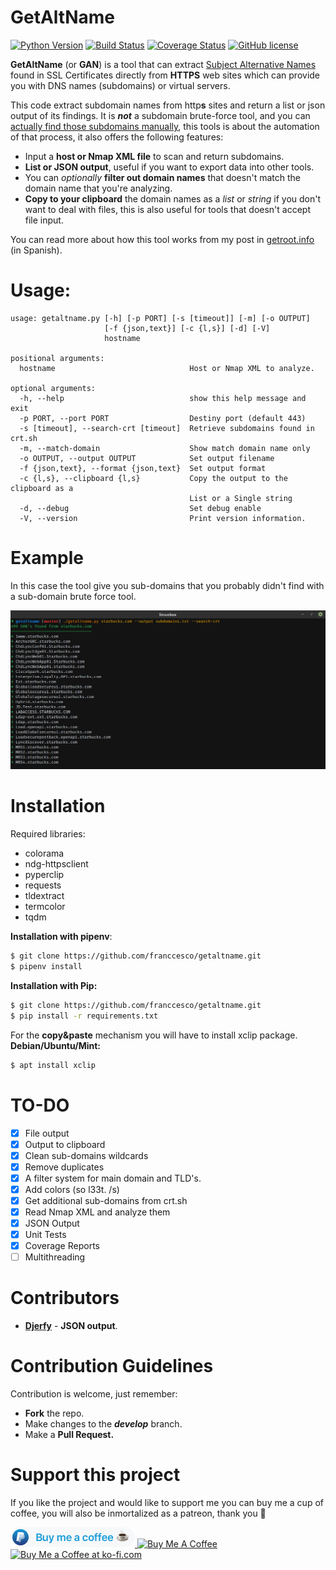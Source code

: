 # GetAltName

[![Python Version](https://img.shields.io/badge/PyVersion-3.6-brightgreen.svg)](https://img.shields.io/badge/PyVersion-3.6-brightgreen.svg) [![Build Status](https://travis-ci.org/franccesco/getaltname.svg?branch=master)](https://travis-ci.org/franccesco/getaltname) [![Coverage Status](https://coveralls.io/repos/github/franccesco/getaltname/badge.svg?branch=master)](https://coveralls.io/github/franccesco/getaltname?branch=master) [![GitHub license](https://img.shields.io/github/license/franccesco/getaltname.svg)](https://github.com/franccesco/getaltname/blob/master/LICENSE.md)


**GetAltName** (or **GAN**) is a tool that can extract [Subject Alternative Names](https://en.wikipedia.org/wiki/Subject_Alternative_Name) found in SSL Certificates directly from **HTTPS** web sites which can provide you with DNS names (subdomains) or virtual servers.

This code extract subdomain names from http**s** sites and return a list or json output of its findings. It is _**not**_ a subdomain brute-force tool, and you can [actually find those subdomains manually](https://gfycat.com/AnotherDizzyDodobird), this tools is about the automation of that process, it also offers the following features:
* Input a **host or Nmap XML file** to scan and return subdomains.
* **List or JSON output**, useful if you want to export data into other tools.
* You can _optionally_ **filter out domain names** that doesn't match the domain name that you're analyzing.
* **Copy to your clipboard** the domain names as a _list_ or _string_ if you don't want to deal with files, this is also useful for tools that doesn't accept file input.

You can read more about how this tool works from my post in [getroot.info](https://getroot.info/tip-getaltname/) (in Spanish).

# Usage:
```
usage: getaltname.py [-h] [-p PORT] [-s [timeout]] [-m] [-o OUTPUT]
                     [-f {json,text}] [-c {l,s}] [-d] [-V]
                     hostname

positional arguments:
  hostname                              Host or Nmap XML to analyze.

optional arguments:
  -h, --help                            show this help message and exit
  -p PORT, --port PORT                  Destiny port (default 443)
  -s [timeout], --search-crt [timeout]  Retrieve subdomains found in crt.sh
  -m, --match-domain                    Show match domain name only
  -o OUTPUT, --output OUTPUT            Set output filename
  -f {json,text}, --format {json,text}  Set output format
  -c {l,s}, --clipboard {l,s}           Copy the output to the clipboard as a
                                        List or a Single string
  -d, --debug                           Set debug enable
  -V, --version                         Print version information.
```

# Example
In this case the tool give you sub-domains that you probably didn't find with a sub-domain brute force tool.

![Example Image](screenshot.png)

# Installation
Required libraries:
* colorama
* ndg-httpsclient
* pyperclip
* requests
* tldextract
* termcolor
* tqdm

**Installation with pipenv**:
```sh
$ git clone https://github.com/franccesco/getaltname.git
$ pipenv install
```

**Installation with Pip:**
```sh
$ git clone https://github.com/franccesco/getaltname.git
$ pip install -r requirements.txt
```

For the **copy&paste** mechanism you will have to install xclip package.
**Debian/Ubuntu/Mint:**
```sh
$ apt install xclip
```

# TO-DO
- [x] File output
- [x] Output to clipboard
- [x] Clean sub-domains wildcards
- [x] Remove duplicates
- [x] A filter system for main domain and TLD's.
- [x] Add colors (so l33t. /s)
- [x] Get additional sub-domains from crt.sh
- [x] Read Nmap XML and analyze them
- [x] JSON Output
- [x] Unit Tests
- [x] Coverage Reports
- [ ] Multithreading

# Contributors
* [**Djerfy**](https://github.com/djerfy) - **JSON output**.

# Contribution Guidelines
Contribution is welcome, just remember:
* **Fork** the repo.
* Make changes to the **_develop_** branch.
* Make a **Pull Request.**

# Support this project
If you like the project and would like to support me you can buy me a cup of coffee, you will also be inmortalized as a patreon, thank you 🙏

<a href="https://www.paypal.me/orozcofranccesco">
  <img height="32" src="badges/paypal.png" />
</a> <a href="https://www.buymeacoffee.com/franccesco" target="_blank"><img src="https://www.buymeacoffee.com/assets/img/custom_images/white_img.png" alt="Buy Me A Coffee" style="height: auto !important;width: auto !important;" ></a> <a href='https://ko-fi.com/V7V8AXFE' target='_blank'><img height='36' style='border:0px;height:36px;' src='https://az743702.vo.msecnd.net/cdn/kofi2.png?v=0' border='0' alt='Buy Me a Coffee at ko-fi.com' /></a>
